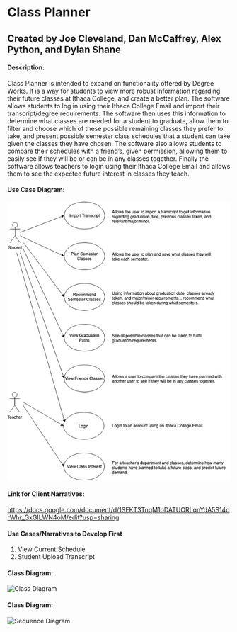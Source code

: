 # Class Planner
## Created by Joe Cleveland, Dan McCaffrey, Alex Python, and Dylan Shane

#### Description:
Class Planner is intended to expand on functionality offered by Degree Works. 
It is a way for students to view more robust information regarding their future classes at Ithaca College, and create a better plan. 
The software allows students to log in using their Ithaca College Email and import their transcript/degree requirements. 
The software then uses this information to determine what classes are needed for a student to graduate, allow them to filter and choose which of these possible remaining classes they prefer to take, and present possible semester class schedules that a student can take given the classes they have chosen. 
The software also allows students to compare their schedules with a friend’s, given permission, allowing them to easily see if they will be or can be in any classes together. 
Finally the software allows teachers to login using their Ithaca College Email and allows them to see the expected future interest in classes they teach.

#### Use Case Diagram:
![Use Case Diagram](diagrams/useCaseDiagram.jpg)

#### Link for Client Narratives: 
https://docs.google.com/document/d/1SFKT3TnqM1oDATUORLqnYdA5S14drWhr_GxGILWN4oM/edit?usp=sharing

#### Use Cases/Narratives to Develop First
1. View Current Schedule
1. Student Upload Transcript

#### Class Diagram:
![Class Diagram](diagrams/classDiagram.jpg)

#### Class Diagram:
![Sequence Diagram](diagrams/sequenceDiagram1.jpg)